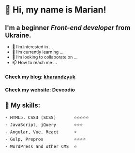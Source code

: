 # 👋 Hi, my name is **Marian**!

## I'm a beginner *Front-end developer* from Ukraine.

- 👀 I’m interested in ...
- 🌱 I’m currently learning ...
- 💞️ I’m looking to collaborate on ...
- 📫 How to reach me ...

### Check my blog: [kharandzyuk](https://www.instagram.com/kharandzyuk/)
### Check my website: [Devcodio](https://devcodio.com)

## :rocket: My skills:

<pre>
- HTML5, CSS3 (SCSS)       ⭐️⭐️⭐️⭐️⭐️
- JavaScript, jQuery       ⭐️⭐️⭐️
- Angular, Vue, React      ⭐️
- Gulp, Prepros            ⭐️⭐️⭐️⭐️
- WordPress and other CMS  ⭐️
</pre>
